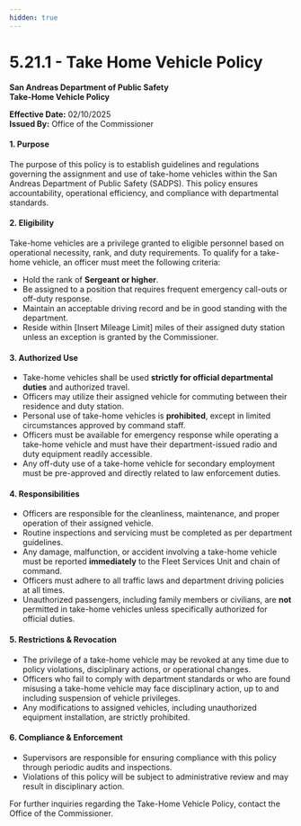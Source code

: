 ```yaml
---
hidden: true
---
```


# 5.21.1 - Take Home Vehicle Policy

**San Andreas Department of Public Safety**\
**Take-Home Vehicle Policy**

**Effective Date:** 02/10/2025\
**Issued By:** Office of the Commissioner

#### **1. Purpose**

The purpose of this policy is to establish guidelines and regulations governing the assignment and use of take-home vehicles within the San Andreas Department of Public Safety (SADPS). This policy ensures accountability, operational efficiency, and compliance with departmental standards.

#### **2. Eligibility**

Take-home vehicles are a privilege granted to eligible personnel based on operational necessity, rank, and duty requirements. To qualify for a take-home vehicle, an officer must meet the following criteria:

* Hold the rank of **Sergeant or higher**.
* Be assigned to a position that requires frequent emergency call-outs or off-duty response.
* Maintain an acceptable driving record and be in good standing with the department.
* Reside within \[Insert Mileage Limit] miles of their assigned duty station unless an exception is granted by the Commissioner.

#### **3. Authorized Use**

* Take-home vehicles shall be used **strictly for official departmental duties** and authorized travel.
* Officers may utilize their assigned vehicle for commuting between their residence and duty station.
* Personal use of take-home vehicles is **prohibited**, except in limited circumstances approved by command staff.
* Officers must be available for emergency response while operating a take-home vehicle and must have their department-issued radio and duty equipment readily accessible.
* Any off-duty use of a take-home vehicle for secondary employment must be pre-approved and directly related to law enforcement duties.

#### **4. Responsibilities**

* Officers are responsible for the cleanliness, maintenance, and proper operation of their assigned vehicle.
* Routine inspections and servicing must be completed as per department guidelines.
* Any damage, malfunction, or accident involving a take-home vehicle must be reported **immediately** to the Fleet Services Unit and chain of command.
* Officers must adhere to all traffic laws and department driving policies at all times.
* Unauthorized passengers, including family members or civilians, are **not** permitted in take-home vehicles unless specifically authorized for official duties.

#### **5. Restrictions & Revocation**

* The privilege of a take-home vehicle may be revoked at any time due to policy violations, disciplinary actions, or operational changes.
* Officers who fail to comply with department standards or who are found misusing a take-home vehicle may face disciplinary action, up to and including suspension of vehicle privileges.
* Any modifications to assigned vehicles, including unauthorized equipment installation, are strictly prohibited.

#### **6. Compliance & Enforcement**

* Supervisors are responsible for ensuring compliance with this policy through periodic audits and inspections.
* Violations of this policy will be subject to administrative review and may result in disciplinary action.

For further inquiries regarding the Take-Home Vehicle Policy, contact the Office of the Commissioner.
